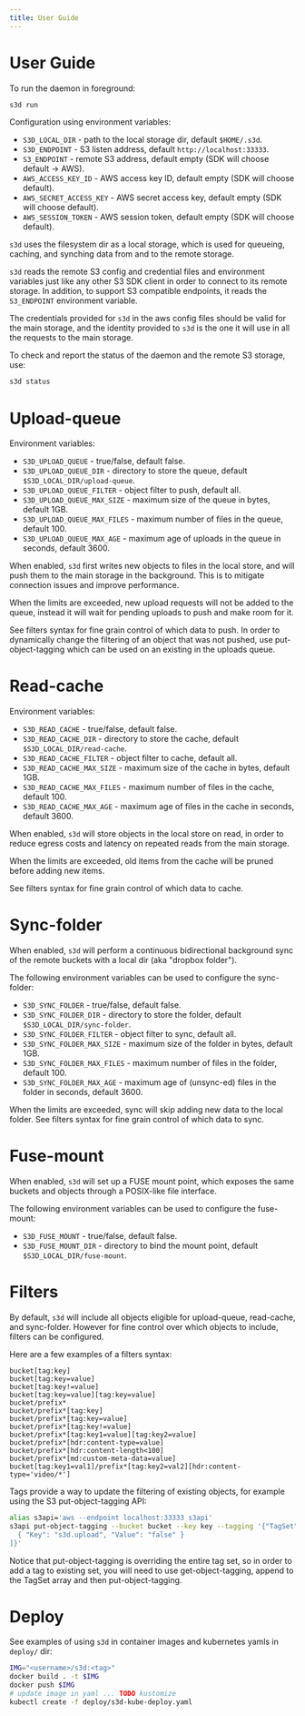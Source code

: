 ```yaml
---
title: User Guide
---
```


# User Guide 

To run the daemon in foreground:

```bash
s3d run
```

Configuration using environment variables:

- `S3D_LOCAL_DIR` - path to the local storage dir, default `$HOME/.s3d`.
- `S3D_ENDPOINT` - S3 listen address, default `http://localhost:33333`.
- `S3_ENDPOINT` - remote S3 address, default empty (SDK will choose default -> AWS).
- `AWS_ACCESS_KEY_ID` - AWS access key ID, default empty (SDK will choose default).
- `AWS_SECRET_ACCESS_KEY` - AWS secret access key, default empty (SDK will choose default).
- `AWS_SESSION_TOKEN` - AWS session token, default empty (SDK will choose default).

`s3d` uses the filesystem dir as a local storage, which is used for queueing, caching, and synching data from and to the remote storage.

`s3d` reads the remote S3 config and credential files and environment variables
just like any other S3 SDK client in order to connect to its remote storage.
In addition, to support S3 compatible endpoints, it reads the `S3_ENDPOINT` environment variable.

The credentials provided for `s3d` in the aws config files should be valid for the main storage,
and the identity provided to `s3d` is the one it will use in all the requests to the main storage.

To check and report the status of the daemon and the remote S3 storage, use:

```bash
s3d status
```

# Upload-queue

Environment variables:

- `S3D_UPLOAD_QUEUE` - true/false, default false.
- `S3D_UPLOAD_QUEUE_DIR` - directory to store the queue, default `$S3D_LOCAL_DIR/upload-queue`.
- `S3D_UPLOAD_QUEUE_FILTER` - object filter to push, default all.
- `S3D_UPLOAD_QUEUE_MAX_SIZE` - maximum size of the queue in bytes, default 1GB.
- `S3D_UPLOAD_QUEUE_MAX_FILES` - maximum number of files in the queue, default 100.
- `S3D_UPLOAD_QUEUE_MAX_AGE` - maximum age of uploads in the queue in seconds, default 3600.

When enabled, `s3d` first writes new objects to files in the local store, and will push them to the main storage in the background. This is to mitigate connection issues and improve performance.

When the limits are exceeded, new upload requests will not be added to the queue, instead it will wait for pending uploads to push and make room for it.

See filters syntax for fine grain control of which data to push. In order to dynamically change the filtering of an object that was not pushed, use put-object-tagging which can be used on an existing in the uploads queue.

# Read-cache

Environment variables:

- `S3D_READ_CACHE` - true/false, default false.
- `S3D_READ_CACHE_DIR` - directory to store the cache, default `$S3D_LOCAL_DIR/read-cache`.
- `S3D_READ_CACHE_FILTER` - object filter to cache, default all.
- `S3D_READ_CACHE_MAX_SIZE` - maximum size of the cache in bytes, default 1GB.
- `S3D_READ_CACHE_MAX_FILES` - maximum number of files in the cache, default 100.
- `S3D_READ_CACHE_MAX_AGE` - maximum age of files in the cache in seconds, default 3600.

When enabled, `s3d` will store objects in the local store on read, in order to reduce egress costs and latency on repeated reads from the main storage.

When the limits are exceeded, old items from the cache will be pruned before adding new items.

See filters syntax for fine grain control of which data to cache.

# Sync-folder

When enabled, `s3d` will perform a continuous bidirectional background sync of the remote buckets with a local dir (aka "dropbox folder").

The following environment variables can be used to configure the sync-folder:

- `S3D_SYNC_FOLDER` - true/false, default false.
- `S3D_SYNC_FOLDER_DIR` - directory to store the folder, default `$S3D_LOCAL_DIR/sync-folder`.
- `S3D_SYNC_FOLDER_FILTER` - object filter to sync, default all.
- `S3D_SYNC_FOLDER_MAX_SIZE` - maximum size of the folder in bytes, default 1GB.
- `S3D_SYNC_FOLDER_MAX_FILES` - maximum number of files in the folder, default 100.
- `S3D_SYNC_FOLDER_MAX_AGE` - maximum age of (unsync-ed) files in the folder in seconds, default 3600.

When the limits are exceeded, sync will skip adding new data to the local folder.
See filters syntax for fine grain control of which data to sync.

# Fuse-mount

When enabled, `s3d` will set up a FUSE mount point, which exposes the same buckets and objects through a POSIX-like file interface.

The following environment variables can be used to configure the fuse-mount:

- `S3D_FUSE_MOUNT` - true/false, default false.
- `S3D_FUSE_MOUNT_DIR` - directory to bind the mount point, default `$S3D_LOCAL_DIR/fuse-mount`.

# Filters

By default, `s3d` will include all objects eligible for upload-queue, read-cache, and sync-folder. However for fine control over which objects to include, filters can be configured.

Here are a few examples of a filters syntax:

```re
bucket[tag:key]
bucket[tag:key=value]
bucket[tag:key!=value]
bucket[tag:key=value][tag:key=value]
bucket/prefix*
bucket/prefix*[tag:key]
bucket/prefix*[tag:key=value]
bucket/prefix*[tag:key!=value]
bucket/prefix*[tag:key1=value][tag:key2=value]
bucket/prefix*[hdr:content-type=value]
bucket/prefix*[hdr:content-length<100]
bucket/prefix*[md:custom-meta-data=value]
bucket[tag:key1=val1]/prefix*[tag:key2=val2][hdr:content-type='video/*']
```

Tags provide a way to update the filtering of existing objects,
for example using the S3 put-object-tagging API:

```bash
alias s3api='aws --endpoint localhost:33333 s3api'
s3api put-object-tagging --bucket bucket --key key --tagging '{"TagSet":[
  { "Key": "s3d.upload", "Value": "false" }
]}'
```

Notice that put-object-tagging is overriding the entire tag set, so in order to add a tag to existing set, you will need to use get-object-tagging, append to the TagSet array and then put-object-tagging.

# Deploy

See examples of using `s3d` in container images and kubernetes yamls in `deploy/` dir:

```bash
IMG="<username>/s3d:<tag>"
docker build . -t $IMG
docker push $IMG
# update image in yaml ... TODO kustomize
kubectl create -f deploy/s3d-kube-deploy.yaml
```
